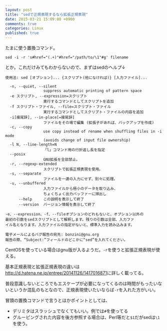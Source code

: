 ```yaml
---
layout: post
title: "sedで正規表現するなら拡張正規表現"
date: 2015-03-21 15:09:08 +0900 
comments: true
categories: Linux
published: true
---
```


たまに使う置換コマンド。

```
sed -i -r 's#href="(.+)"#href="/path/to/\1"#g' filename
```

とか。これだけみてもわからないので、まずはsedのヘルプ↓

```
使用法: sed [オプション]... {スクリプト(他になければ)} [入力ファイル]...

  -n, --quiet, --silent
                 suppress automatic printing of pattern space
  -e スクリプト, --expression=スクリプト
                 実行するコマンドとしてスクリプトを追加
  -f スクリプト・ファイル, --file=スクリプト・ファイル
                 実行するコマンドとしてスクリプト・ファイルの内容を追加
  -i[接尾辞], --in-place[=接尾辞]
                 ファイルをその場で編集 (拡張子があれば、バックアップを作成)
  -c, --copy
                 use copy instead of rename when shuffling files in -i mode
                 (avoids change of input file ownership)
  -l N, --line-length=N
                 「l」コマンド用の行折返し長を指定
  --posix
                 GNU拡張を全部禁止。
  -r, --regexp-extended
                 スクリプトで拡張正規表現を使用。
  -s, --separate
                 ファイルを一連の入力にせず、別々に処理。
  -u, --unbuffered
                 入力ファイルから極小のデータを取り込み、
                 ちょくちょく出力バッファーに掃出し
      --help     この説明を表示して終了
      --version  バージョン情報を表示して終了

-e、--expression、-f、--fileオプションのどれもないと、オプション以外の
最初の引数をsedスクリプトとして解釈します。残りの引数は全部、入力ファ
イル名となります。入力ファイルの指定がないと、標準入力を読み込みます。

電子メールによるバグ報告の宛先: bonzini@gnu.org
報告の際、“Subject:”フィールドのどこかに“sed”を入れてください。
```

CentOSを使っている場合はgnu版が入るようだ。`-r`を使うと拡張正規表現が使える。

基本正規表現と拡張正規表現の違いは<http://d.hatena.ne.jp/entree/20141126/1417016871>に詳しく載ってる。

普段意識しないところでもエスケープが必要になってくるのは時間がもったいないというか混乱のもとなので、正規表現使いたいならば`-r`を入れた方がいい。


冒頭の置換コマンドで言うとほかポイントとしては、

- デリミタはスラッシュでなくてもいい。例では`#`を使ってる
- グルーピングされた内容を後方参照する場合は、Perl等だと`$1`だがsedは`\1`を使う。

